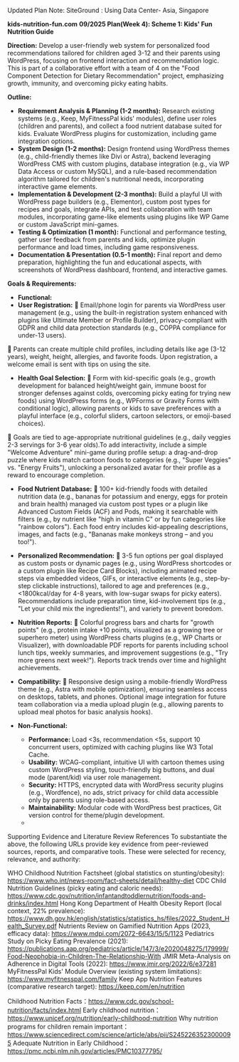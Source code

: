 Updated Plan Note:
SiteGround : Using Data Center- Asia, Singapore

**kids-nutrition-fun.com**
**09/2025 Plan(Week 4): Scheme 1: Kids' Fun Nutrition Guide**

**Direction:** Develop a user-friendly web system for personalized food recommendations tailored for children aged 3-12 and their parents using WordPress, focusing on frontend interaction and recommendation logic. This is part of a collaborative effort with a team of 4 on the "Food Component Detection for Dietary Recommendation" project, emphasizing growth, immunity, and overcoming picky eating habits.

**Outline:**

- **Requirement Analysis & Planning (1-2 months):** Research existing systems (e.g., Keep, MyFitnessPal kids' modules), define user roles (children and parents), and collect a food nutrient database suited for kids. Evaluate WordPress plugins for customization, including game integration options.
- **System Design (1-2 months):** Design frontend using WordPress themes (e.g., child-friendly themes like Divi or Astra), backend leveraging WordPress CMS with custom plugins, database integration (e.g., via WP Data Access or custom MySQL), and a rule-based recommendation algorithm tailored for children's nutritional needs, incorporating interactive game elements.
- **Implementation & Development (2-3 months):** Build a playful UI with WordPress page builders (e.g., Elementor), custom post types for recipes and goals, integrate APIs, and test collaboration with team modules, incorporating game-like elements using plugins like WP Game or custom JavaScript mini-games.
- **Testing & Optimization (1 month):** Functional and performance testing, gather user feedback from parents and kids, optimize plugin performance and load times, including game responsiveness.
- **Documentation & Presentation (0.5-1 month):** Final report and demo preparation, highlighting the fun and educational aspects, with screenshots of WordPress dashboard, frontend, and interactive games.

**Goals & Requirements:**
- **Functional:**
- **User Registration:**
	Email/phone login for parents via WordPress user management (e.g., using the built-in registration system enhanced with plugins like Ultimate Member or Profile Builder), privacy-compliant with GDPR and child data protection standards (e.g., COPPA compliance for under-13 users).

	Parents can create multiple child profiles, including details like age (3-12 years), weight, height, allergies, and favorite foods. Upon registration, a welcome email is sent with tips on using the site. 

- **Health Goal Selection:** 
	Form with kid-specific goals (e.g., growth development for balanced height/weight gain, immune boost for stronger defenses against colds, overcoming picky eating for trying new foods) using WordPress forms (e.g., WPForms or Gravity Forms with conditional logic), allowing parents or kids to save preferences with a playful interface (e.g., colorful sliders, cartoon selectors, or emoji-based choices).

	Goals are tied to age-appropriate nutritional guidelines (e.g., daily veggies 2-3 servings for 3-6 year olds).To add interactivity, include a simple "Welcome Adventure" mini-game during profile setup: a drag-and-drop puzzle where kids match cartoon foods to categories (e.g., "Super Veggies" vs. "Energy Fruits"), unlocking a personalized avatar for their profile as a reward to encourage completion.

- **Food Nutrient Database:** 
	100+ kid-friendly foods with detailed nutrition data (e.g., bananas for potassium and energy, eggs for protein and brain health) managed via custom post types or a plugin like Advanced Custom Fields (ACF) and Pods, making it searchable with filters (e.g., by nutrient like "high in vitamin C" or by fun categories like "rainbow colors"). Each food entry includes kid-appealing descriptions, images, and facts (e.g., "Bananas make monkeys strong – and you too!").

- **Personalized Recommendation:** 
	3-5 fun options per goal displayed as custom posts or dynamic pages (e.g., using WordPress shortcodes or a custom plugin like Recipe Card Blocks), including animated recipe steps via embedded videos, GIFs, or interactive elements (e.g., step-by-step clickable instructions), tailored to age and preferences (e.g., <1800kcal/day for 4-8 years, with low-sugar swaps for picky eaters). Recommendations include preparation time, kid-involvement tips (e.g., "Let your child mix the ingredients!"), and variety to prevent boredom.

- **Nutrition Reports:**
	Colorful progress bars and charts for "growth points" (e.g., protein intake +10 points, visualized as a growing tree or superhero meter) using WordPress charts plugins (e.g., WP Charts or Visualizer), with downloadable PDF reports for parents including school lunch tips, weekly summaries, and improvement suggestions (e.g., "Try more greens next week!"). Reports track trends over time and highlight achievements.

- **Compatibility:** 
	Responsive design using a mobile-friendly WordPress theme (e.g., Astra with mobile optimization), ensuring seamless access on desktops, tablets, and phones. Optional image integration for future team collaboration via a media upload plugin (e.g., allowing parents to upload meal photos for basic analysis hooks).

- **Non-Functional:**
  - **Performance:** Load <3s, recommendation <5s, support 10 concurrent users, optimized with caching plugins like W3 Total Cache.
  - **Usability:** WCAG-compliant, intuitive UI with cartoon themes using custom WordPress styling, touch-friendly big buttons, and dual mode (parent/kid) via user role management.
  - **Security:** HTTPS, encrypted data with WordPress security plugins (e.g., Wordfence), no ads, strict privacy for child data accessible only by parents using role-based access.
  - **Maintainability:** Modular code with WordPress best practices, Git version control for theme/plugin development.
  - 
Supporting Evidence and Literature Review References
To substantiate the above, the following URLs provide key evidence from peer-reviewed sources, reports, and comparative tools. These were selected for recency, relevance, and authority:

WHO Childhood Nutrition Factsheet (global statistics on stunting/obesity): https://www.who.int/news-room/fact-sheets/detail/healthy-diet
CDC Child Nutrition Guidelines (picky eating and caloric needs): https://www.cdc.gov/nutrition/infantandtoddlernutrition/foods-and-drinks/index.html
Hong Kong Department of Health Obesity Report (local context, 22% prevalence): https://www.dh.gov.hk/english/statistics/statistics_hs/files/2022_Student_Health_Survey.pdf
Nutrients Review on Gamified Nutrition Apps (2023, efficacy data): https://www.mdpi.com/2072-6643/15/5/1123
Pediatrics Study on Picky Eating Prevalence (2021): https://publications.aap.org/pediatrics/article/147/3/e2020048275/179999/Food-Neophobia-in-Children-The-Relationship-With
JMIR Meta-Analysis on Adherence in Digital Tools (2022): https://www.jmir.org/2022/6/e37281
MyFitnessPal Kids' Module Overview (existing system limitations): https://www.myfitnesspal.com/family
Keep App Nutrition Features (comparative research target): https://keep.com/en/nutrition

Childhood Nutrition Facts：https://www.cdc.gov/school-nutrition/facts/index.html
Early childhood nutrition：https://www.unicef.org/nutrition/early-childhood-nutrition
 Why nutrition programs for children remain important： https://www.sciencedirect.com/science/article/abs/pii/S2452263523000095
 Adequate Nutrition in Early Childhood：https://pmc.ncbi.nlm.nih.gov/articles/PMC10377795/
 

